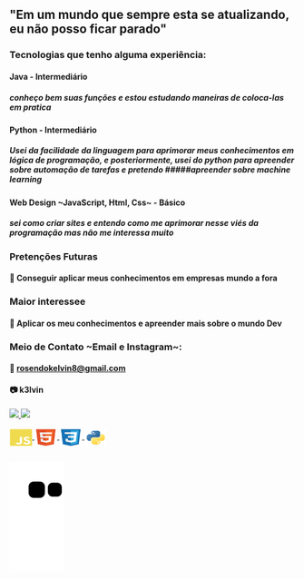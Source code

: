 ## "Em um mundo que sempre esta se atualizando, eu não posso ficar parado"
### Tecnologias que tenho alguma experiência:
#### Java - Intermediário
##### conheço bem suas funções e estou estudando maneiras de coloca-las em pratica
#### Python - Intermediário
##### Usei da facilidade da linguagem para aprimorar meus conhecimentos em lógica de programação, e posteriormente, usei do python para apreender sobre automação de tarefas e pretendo #####apreender sobre machine learning
#### Web Design ~JavaScript, Html, Css~ - Básico
##### sei como criar sites e entendo como me aprimorar nesse viés da programação mas não me interessa muito


### Pretenções Futuras
#### 🔭 Conseguir aplicar meus conhecimentos em empresas mundo a fora

### Maior interessee
#### 🧠 Aplicar os meu conhecimentos e apreender mais sobre o mundo Dev

### Meio de Contato ~Email e Instagram~:
#### 📧 rosendokelvin8@gmail.com
#### 📷 __k3lvin__  


<div>
  <a href="https://github.com/kelvinRosendo">
  <img height="180em" src="https://github-readme-stats.vercel.app/api?username=kelvinRosendo&show_icons=true&theme=dracula&include_all_commits=true&count_private=true"/>
  <img height="180em" src="https://github-readme-stats.vercel.app/api/top-langs/?username=kelvinRosendo&layout=compact&langs_count=16&theme=dracula"/>
</div>

<div style="display: inline_block"><br>
  <img align="center" alt="Rafa-Js" height="30" width="40" src="https://raw.githubusercontent.com/devicons/devicon/master/icons/javascript/javascript-plain.svg">
  <img align="center" alt="Rafa-HTML" height="30" width="40" src="https://raw.githubusercontent.com/devicons/devicon/master/icons/html5/html5-original.svg">
  <img align="center" alt="Rafa-CSS" height="30" width="40" src="https://raw.githubusercontent.com/devicons/devicon/master/icons/css3/css3-original.svg">
  <img align="center" alt="Rafa-Python" height="30" width="40" src="https://raw.githubusercontent.com/devicons/devicon/master/icons/python/python-original.svg">
</div>
  
##
<div>
  
 ![Snake animation](https://github.com/rafaballerini/rafaballerini/blob/output/github-contribution-grid-snake.svg)
 
</div>
